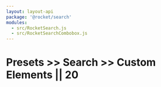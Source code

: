 ```yaml
---
layout: layout-api
package: '@rocket/search'
modules:
  - src/RocketSearch.js
  - src/RocketSearchCombobox.js
---
```


# Presets >> Search >> Custom Elements || 20
